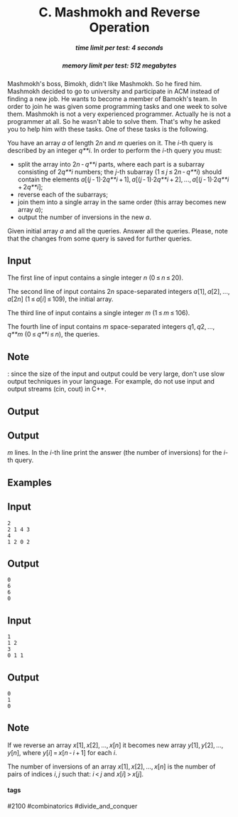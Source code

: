 <h1 style='text-align: center;'> C. Mashmokh and Reverse Operation</h1>

<h5 style='text-align: center;'>time limit per test: 4 seconds</h5>
<h5 style='text-align: center;'>memory limit per test: 512 megabytes</h5>

Mashmokh's boss, Bimokh, didn't like Mashmokh. So he fired him. Mashmokh decided to go to university and participate in ACM instead of finding a new job. He wants to become a member of Bamokh's team. In order to join he was given some programming tasks and one week to solve them. Mashmokh is not a very experienced programmer. Actually he is not a programmer at all. So he wasn't able to solve them. That's why he asked you to help him with these tasks. One of these tasks is the following.

You have an array *a* of length 2*n* and *m* queries on it. The *i*-th query is described by an integer *q**i*. In order to perform the *i*-th query you must:

* split the array into 2*n* - *q**i* parts, where each part is a subarray consisting of 2*q**i* numbers; the *j*-th subarray (1 ≤ *j* ≤ 2*n* - *q**i*) should contain the elements *a*[(*j* - 1)·2*q**i* + 1], *a*[(*j* - 1)·2*q**i* + 2], ..., *a*[(*j* - 1)·2*q**i* + 2*q**i*];
* reverse each of the subarrays;
* join them into a single array in the same order (this array becomes new array *a*);
* output the number of inversions in the new *a*.

Given initial array *a* and all the queries. Answer all the queries. Please, note that the changes from some query is saved for further queries.

## Input

The first line of input contains a single integer *n* (0 ≤ *n* ≤ 20). 

The second line of input contains 2*n* space-separated integers *a*[1], *a*[2], ..., *a*[2*n*] (1 ≤ *a*[*i*] ≤ 109), the initial array.

The third line of input contains a single integer *m* (1 ≤ *m* ≤ 106). 

The fourth line of input contains *m* space-separated integers *q*1, *q*2, ..., *q**m* (0 ≤ *q**i* ≤ *n*), the queries.

## Note

: since the size of the input and output could be very large, don't use slow output techniques in your language. For example, do not use input and output streams (cin, cout) in C++.

## Output

## Output

 *m* lines. In the *i*-th line print the answer (the number of inversions) for the *i*-th query.

## Examples

## Input


```
2  
2 1 4 3  
4  
1 2 0 2  

```
## Output


```
0  
6  
6  
0  

```
## Input


```
1  
1 2  
3  
0 1 1  

```
## Output


```
0  
1  
0  

```
## Note

If we reverse an array *x*[1], *x*[2], ..., *x*[*n*] it becomes new array *y*[1], *y*[2], ..., *y*[*n*], where *y*[*i*] = *x*[*n* - *i* + 1] for each *i*.

The number of inversions of an array *x*[1], *x*[2], ..., *x*[*n*] is the number of pairs of indices *i*, *j* such that: *i* < *j* and *x*[*i*] > *x*[*j*].



#### tags 

#2100 #combinatorics #divide_and_conquer 